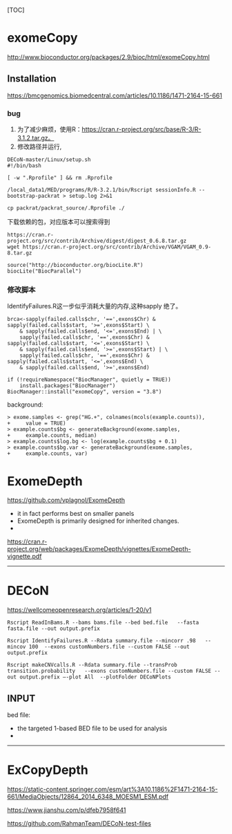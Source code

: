 [TOC]
# exomeCopy
http://www.bioconductor.org/packages/2.9/bioc/html/exomeCopy.html


## Installation

https://bmcgenomics.biomedcentral.com/articles/10.1186/1471-2164-15-661

### bug
1. 为了减少麻烦，使用R：https://cran.r-project.org/src/base/R-3/R-3.1.2.tar.gz。
2. 修改路径并运行, 
```
DECoN-master/Linux/setup.sh
#!/bin/bash

[ -w ".Rprofile" ] && rm .Rprofile

/local_data1/MED/programs/R/R-3.2.1/bin/Rscript sessionInfo.R --bootstrap-packrat > setup.log 2>&1

cp packrat/packrat_source/.Rprofile ./

```
下载依赖的包，对应版本可以搜索得到
```
https://cran.r-project.org/src/contrib/Archive/digest/digest_0.6.8.tar.gz
wget https://cran.r-project.org/src/contrib/Archive/VGAM/VGAM_0.9-8.tar.gz

source("http://bioconductor.org/biocLite.R")
biocLite("BiocParallel")

```
### 修改脚本
IdentifyFailures.R这一步似乎消耗大量的内存,这种sapply 绝了。
```
brca<-sapply(failed.calls$chr, '==',exons$Chr) & sapply(failed.calls$start, '>=',exons$Start) \
    & sapply(failed.calls$end, '<=',exons$End) | \
    sapply(failed.calls$chr, '==',exons$Chr) & sapply(failed.calls$start, '<=',exons$Start) \
    & sapply(failed.calls$end, '>=',exons$Start) | \
    sapply(failed.calls$chr, '==',exons$Chr) & sapply(failed.calls$start, '<=',exons$End) \
    & sapply(failed.calls$end, '>=',exons$End)
```

```
if (!requireNamespace("BiocManager", quietly = TRUE))
    install.packages("BiocManager")
BiocManager::install("exomeCopy", version = "3.8")
```
background:

```
> exome.samples <- grep("HG.+", colnames(mcols(example.counts)),
+     value = TRUE)
> example.counts$bg <- generateBackground(exome.samples,
+     example.counts, median)
> example.counts$log.bg <- log(example.counts$bg + 0.1)
> example.counts$bg.var <- generateBackground(exome.samples,
+     example.counts, var)
```

# ExomeDepth
https://github.com/vplagnol/ExomeDepth

- it in fact performs best on smaller panels
- ExomeDepth is primarily designed for inherited changes. 
- 
https://cran.r-project.org/web/packages/ExomeDepth/vignettes/ExomeDepth-vignette.pdf

---
# DECoN
https://wellcomeopenresearch.org/articles/1-20/v1
```
Rscript ReadInBams.R --bams bams.file --bed bed.file   --fasta fasta.file --out output.prefix

Rscript IdentifyFailures.R --Rdata summary.file --mincorr .98   --mincov 100  --exons customNumbers.file --custom FALSE --out output.prefix

Rscript makeCNVcalls.R --Rdata summary.file --transProb transition.probability   --exons customNumbers.file --custom FALSE --out output.prefix –-plot All  --plotFolder DECoNPlots

```

## INPUT
bed file:
+  the targeted 1-based BED file to be used for analysis
+  

---

# ExCopyDepth
https://static-content.springer.com/esm/art%3A10.1186%2F1471-2164-15-661/MediaObjects/12864_2014_6348_MOESM1_ESM.pdf


https://www.jianshu.com/p/dfeb7958f641


https://github.com/RahmanTeam/DECoN-test-files


